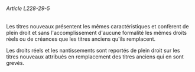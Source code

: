 ###### Article L228-29-5

Les titres nouveaux présentent les mêmes caractéristiques et confèrent de plein droit et sans l'accomplissement d'aucune formalité les mêmes droits réels ou de créances que les titres anciens qu'ils remplacent.

Les droits réels et les nantissements sont reportés de plein droit sur les titres nouveaux attribués en remplacement des titres anciens qui en sont grevés.

